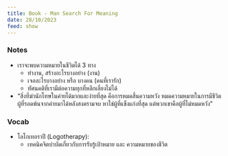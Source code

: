 ```yaml
---
title: Book - Man Search For Meaning
date: 28/10/2023
feed: show
---
```


### Notes
- เราจะพบความหมายในชีวิตได้ 3 ทาง
	- ทำงาน, สร้างอะไรบางอย่าง (งาน)
	- เจออะไรบางอย่าง หรือ บางคน (คนที่เรารัก)
	- ทัศนคติที่เรามีต่อความทุกที่หลีกเลี่ยงไม่ได้
- “สิ่งที่ฆ่านักโทษในค่ายได้มากและง่ายที่สุด คือการหมดสิ้นความหวัง หมดความหมายในการมีชีวิต ผู้ที่รอดพ้นจากค่ายมาได้หลังสงครามจบ หาใช่ผู้ที่แข็งแก่งที่สุด แต่พวกเขาคือผู้ที่ไม่หมดหวัง”
### Vocab
- โลโกเทอราปี (Logotherapy):
	- เทคนิคจิตบำบัดเกี่ยวกับการรับรู้เป้าหมาย และ ความหมายของชีวิต 
